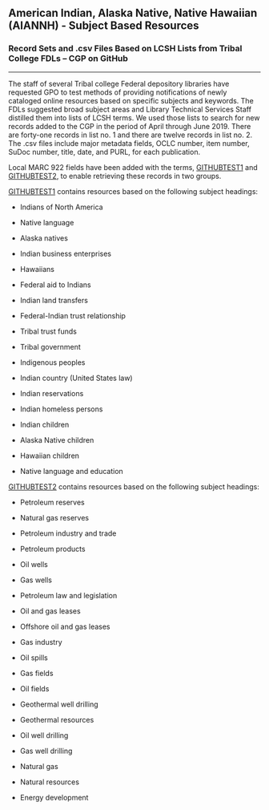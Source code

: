 ## American Indian, Alaska Native, Native Hawaiian (AIANNH) - Subject Based Resources

### Record Sets and .csv Files Based on LCSH Lists from Tribal College FDLs – CGP on GitHub
-----------

The staff of several Tribal college Federal depository libraries have requested GPO to test methods of providing notifications of newly cataloged online resources based on specific subjects and keywords. The FDLs suggested broad subject areas and Library Technical Services Staff distilled them into lists of LCSH terms. We used those lists to search for new records added to the CGP in the period of April through June 2019. There are forty-one records in list no. 1 and there are twelve records in list no. 2. The .csv files include major metadata fields, OCLC number, item number, SuDoc number, title, date, and PURL, for each publication.

Local MARC 922 fields have been added with the terms, [GITHUBTEST1](https://catalog.gpo.gov/F/?func=find-c&ccl_term=wlts%3Dgithubtest1&x=0&y=0) and [GITHUBTEST2](https://catalog.gpo.gov/F/?func=find-c&ccl_term=wlts%3Dgithubtest2&x=0&y=0), to enable retrieving these records in two groups. 

[GITHUBTEST1](https://catalog.gpo.gov/F/?func=find-c&ccl_term=wlts%3Dgithubtest1&x=0&y=0) contains resources based on the following subject headings:

- Indians of North America

- Native language

- Alaska natives

- Indian business enterprises

- Hawaiians

- Federal aid to Indians

- Indian land transfers

- Federal-Indian trust relationship

- Tribal trust funds

- Tribal government

- Indigenous peoples

- Indian country (United States law)

- Indian reservations

- Indian homeless persons

- Indian children

- Alaska Native children

- Hawaiian children

- Native language and education

[GITHUBTEST2](https://catalog.gpo.gov/F/?func=find-c&ccl_term=wlts%3Dgithubtest2&x=0&y=0) contains resources based on the following subject headings:

- Petroleum reserves

- Natural gas reserves

- Petroleum industry and trade

- Petroleum products

- Oil wells

- Gas wells

- Petroleum law and legislation

- Oil and gas leases

- Offshore oil and gas leases

- Gas industry

- Oil spills

- Gas fields

- Oil fields

- Geothermal well drilling

- Geothermal resources

- Oil well drilling

- Gas well drilling

- Natural gas

- Natural resources

- Energy development
